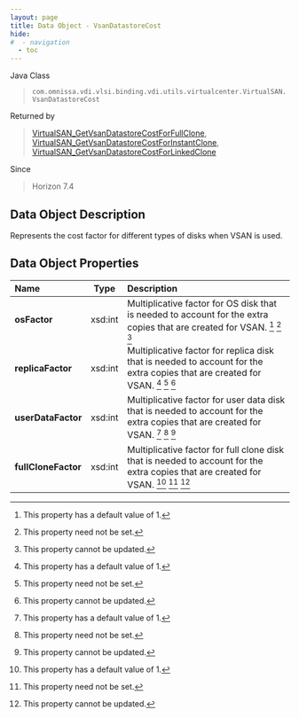```yaml
---
layout: page
title: Data Object - VsanDatastoreCost
hide:
#  - navigation
  - toc
---
```






Java Class
> `com.omnissa.vdi.vlsi.binding.vdi.utils.virtualcenter.VirtualSAN.VsanDatastoreCost`

Returned by
> [VirtualSAN_GetVsanDatastoreCostForFullClone](vdi.utils.virtualcenter.VirtualSAN.md#getVsanDatastoreCostForFullClone), [VirtualSAN_GetVsanDatastoreCostForInstantClone](vdi.utils.virtualcenter.VirtualSAN.md#getVsanDatastoreCostForInstantClone), [VirtualSAN_GetVsanDatastoreCostForLinkedClone](vdi.utils.virtualcenter.VirtualSAN.md#getVsanDatastoreCostForLinkedClone)

Since
> Horizon 7.4


## Data Object Description

Represents the cost factor for different types of disks when VSAN is used.

## Data Object Properties

 Name | Type | Description
:---|:---:|:---
**osFactor**|  xsd:int|  Multiplicative factor for OS disk that is needed to account for the extra copies that are created for VSAN. [^10] [^1] [^2]
**replicaFactor**|  xsd:int|  Multiplicative factor for replica disk that is needed to account for the extra copies that are created for VSAN. [^10] [^1] [^2]
**userDataFactor**|  xsd:int|  Multiplicative factor for user data disk that is needed to account for the extra copies that are created for VSAN. [^10] [^1] [^2]
**fullCloneFactor**|  xsd:int|  Multiplicative factor for full clone disk that is needed to account for the extra copies that are created for VSAN. [^10] [^1] [^2]
 


 


[^1]: This property need not be set.
[^2]: This property cannot be updated.
[^10]: This property has a default value of 1.